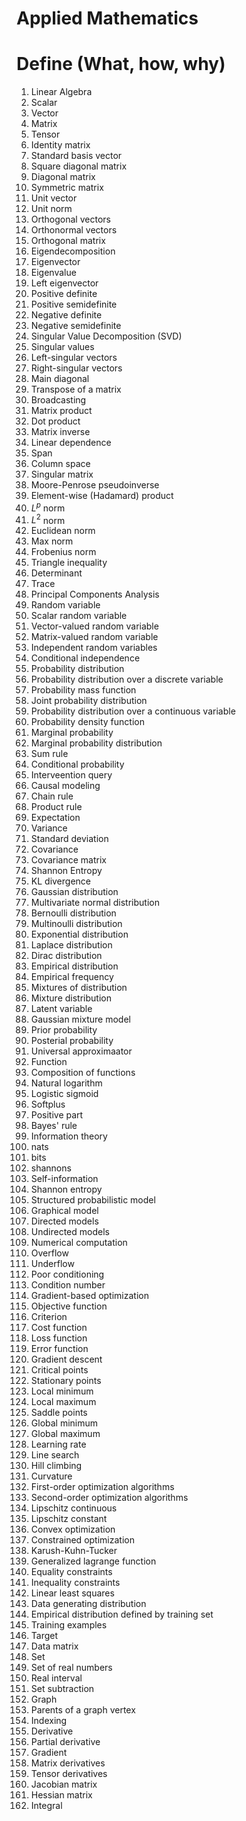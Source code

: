 # Applied Mathematics

# Define (What, how, why)
1. Linear Algebra
1. Scalar
1. Vector
1. Matrix
1. Tensor
1. Identity matrix
1. Standard basis vector
1. Square diagonal matrix
1. Diagonal matrix
1. Symmetric matrix
1. Unit vector
1. Unit norm
1. Orthogonal vectors
1. Orthonormal vectors
1. Orthogonal matrix
1. Eigendecomposition
1. Eigenvector
1. Eigenvalue
1. Left eigenvector
1. Positive definite
1. Positive semidefinite
1. Negative definite
1. Negative semidefinite
1. Singular Value Decomposition (SVD)
1. Singular values
1. Left-singular vectors
1. Right-singular vectors
1. Main diagonal
1. Transpose of a matrix
1. Broadcasting
1. Matrix product
1. Dot product
1. Matrix inverse
1. Linear dependence
1. Span
1. Column space
1. Singular matrix
1. Moore-Penrose pseudoinverse
1. Element-wise (Hadamard) product
1. $L^p$ norm
1. $L^2$ norm
1. Euclidean norm
1. Max norm
1. Frobenius norm
1. Triangle inequality
1. Determinant
1. Trace
1. Principal Components Analysis
1. Random variable
1. Scalar random variable
1. Vector-valued random variable
1. Matrix-valued random variable
1. Independent random variables
1. Conditional independence
1. Probability distribution
1. Probability distribution over a discrete variable
1. Probability mass function
1. Joint probability distribution
1. Probability distribution over a continuous variable
1. Probability density function
1. Marginal probability
1. Marginal probability distribution
1. Sum rule
1. Conditional probability
1. Interveention query
1. Causal modeling
1. Chain rule
1. Product rule
1. Expectation
1. Variance
1. Standard deviation
1. Covariance
1. Covariance matrix
1. Shannon Entropy
1. KL divergence
1. Gaussian distribution
1. Multivariate normal distribution
1. Bernoulli distribution
1. Multinoulli distribution
1. Exponential distribution
1. Laplace distribution
1. Dirac distribution
1. Empirical distribution
1. Empirical frequency
1. Mixtures of distribution
1. Mixture distribution
1. Latent variable
1. Gaussian mixture model
1. Prior probability
1. Posterial probability
1. Universal approximaator
1. Function
1. Composition of functions
1. Natural logarithm
1. Logistic sigmoid
1. Softplus
1. Positive part
1. Bayes' rule
1. Information theory
1. nats
1. bits
1. shannons
1. Self-information
1. Shannon entropy
1. Structured probabilistic model
1. Graphical model
1. Directed models
1. Undirected models
1. Numerical computation
1. Overflow
1. Underflow
1. Poor conditioning
1. Condition number
1. Gradient-based optimization
1. Objective function
1. Criterion
1. Cost function
1. Loss function
1. Error function
1. Gradient descent
1. Critical points
1. Stationary points
1. Local minimum
1. Local maximum
1. Saddle points
1. Global minimum
1. Global maximum
1. Learning rate
1. Line search
1. Hill climbing
1. Curvature
1. First-order optimization algorithms
1. Second-order optimization algorithms
1. Lipschitz continuous
1. Lipschitz constant
1. Convex optimization
1. Constrained optimization
1. Karush-Kuhn-Tucker
1. Generalized lagrange function
1. Equality constraints
1. Inequality constraints
1. Linear least squares
1. Data generating distribution
1. Empirical distribution defined by training set
1. Training examples
1. Target
1. Data matrix
1. Set
1. Set of real numbers
1. Real interval
1. Set subtraction
1. Graph
1. Parents of a graph vertex
1. Indexing
1. Derivative
1. Partial derivative
1. Gradient
1. Matrix derivatives
1. Tensor derivatives
1. Jacobian matrix
1. Hessian matrix
1. Integral

